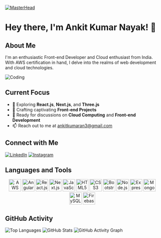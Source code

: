 [![MasterHead](https://i.pinimg.com/originals/81/17/8b/81178b47a8598f0c81c4799f2cdd4057.gif)](https://rishavchanda.io)

# Hey there, I'm Ankit Kumar Nayak! 👋

## About Me
I'm an enthusiastic Front-end Developer and Cloud enthusiast from India. With AWS certification in hand, I delve into the realms of web development and cloud technologies.

![Coding](https://media.giphy.com/media/13HgwGsXF0aiGY/giphy.gif)

## Current Focus
- 🌱 Exploring **React.js**, **Next.js**, and **Three.js**
- 🔭 Crafting captivating **Front-end Projects**
- 💬 Ready for discussions on **Cloud Computing** and **Front-end Development**
- 📫 Reach out to me at [ankitkumaran3@gmail.com](mailto:ankitkumaran3@gmail.com)

## Connect with Me
[![LinkedIn](https://img.icons8.com/color/48/000000/linkedin.png)](https://www.linkedin.com/in/ankit-kumar-nayak-2591171b5/)
[![Instagram](https://img.icons8.com/color/48/000000/instagram-new.png)](https://www.instagram.com/ankitkumaran3)

## Languages and Tools
<p align="center">
  <img src="https://docs.amplify.aws/assets/logo-dark.svg" alt="AWS Amplify" width="40" height="40" />
  <img src="https://angular.io/assets/images/logos/angular/angular.svg" alt="Angular" width="40" height="40" />
  <img src="https://cdn.worldvectorlogo.com/logos/react-2.svg" alt="React.js" width="40" height="40" />
  <img src="https://cdn.worldvectorlogo.com/logos/next-js.svg" alt="Next.js" width="40" height="40" />
  <img src="https://img.icons8.com/color/48/000000/javascript.png" alt="JavaScript" width="40" height="40" />
  <img src="https://img.icons8.com/color/48/000000/html-5.png" alt="HTML5" width="40" height="40" />
  <img src="https://img.icons8.com/color/48/000000/css3.png" alt="CSS3" width="40" height="40" />
  <img src="https://img.icons8.com/color/48/000000/bootstrap.png" alt="Bootstrap" width="40" height="40" />
  <img src="https://img.icons8.com/color/48/000000/nodejs.png" alt="Node.js" width="40" height="40" />
  <img src="https://img.icons8.com/color/48/000000/express.png" alt="Express.js" width="40" height="40" />
  <img src="https://img.icons8.com/color/48/000000/mongodb.png" alt="MongoDB" width="40" height="40" />
  <img src="https://img.icons8.com/color/48/000000/mysql.png" alt="MySQL" width="40" height="40" />
  <img src="https://img.icons8.com/color/48/000000/firebase.png" alt="Firebase" width="40" height="40" />
</p>

## GitHub Activity
![Top Languages](https://github-readme-stats.vercel.app/api/top-langs/?username=ankitkumaran3&layout=compact)
![GitHub Stats](https://github-readme-stats.vercel.app/api?username=ankitkumaran3&show_icons=true)
![GitHub Activity Graph](https://github-readme-streak-stats.herokuapp.com/?user=ankitkumaran3)
